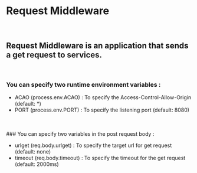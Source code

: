 # Request Middleware
&nbsp;

## Request Middleware is an application that sends a get request to services.
&nbsp;

### You can specify two runtime environment variables :

* ACAO (process.env.ACAO) : To specify the Access-Control-Allow-Origin (default: *)
* PORT (process.env.PORT) : To specify the listening port (default: 8080)
<br/>
<br/>
### You can specify two variables in the post request body :

* urlget (req.body.urlget) : To specify the target url for get request (default: none)
* timeout (req.body.timeout) : To specify the timeout for the get request (default: 2000ms)